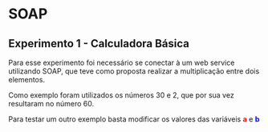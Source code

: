 <h1>SOAP</h1>

<h2>Experimento 1 - Calculadora Básica</h2>
<p>Para esse experimento foi necessário se conectar à um web service utilizando SOAP, que teve como proposta realizar a multiplicação entre dois elementos.</p>
<p>Como exemplo foram utilizados os números 30 e 2, que por sua vez resultaram no número 60.</p>
<p>Para testar um outro exemplo basta modificar os valores das variáveis <b style="color:red">a</b> e <b style="color:blue">b</b>
